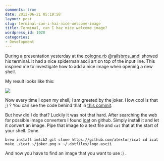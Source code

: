 ```yaml
---
comments: true
date: 2012-06-21 05:19:58
layout: post
slug: terminal-can-i-haz-nice-welcome-image
title: Terminal, can I haz nice welcome image?
wordpress_id: 1028
categories:
- Development
---
```


During a presentation yesterday at the [cologne.rb](http://colognerb.de) [@railsbros_andi](https://twitter.com/#!/railsbros_andi) showed his terminal. It had a nice spiderman ascii art on top of the input line. This inspired me to investigate how to add a nice image when opening a new shell. 

My result looks like this:

![](http://bitboxer.de/wp-content/uploads/Bildschirmfoto-2012-06-21-um-00.37.27.png)

Now every time I open my shell, I am greeted by the joker. How cool is that ;) ? You can see the code behind that in [this commit](https://github.com/bitboxer/dotfiles/commit/4db662fcddfdf73728e65bd601be26b08977446b). 

But how did I do that? Luckily it was not that hard. After searching the web for possible image converters I found [icat](https://github.com/atextor/icat) on github. Simply install it and let it convert an image. Pipe that image to a text file and ``cat`` that at the start of your shell. Done.

`
brew install imlib2
git clone https://github.com/atextor/icat
cd icat
make
./icat ~/joker.png > ~/.dotfiles/logo.ascii
`

And now you have to find an image that you want to use :) .
